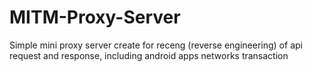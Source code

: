 # MITM-Proxy-Server
Simple mini proxy server create for receng (reverse engineering) of api request and response, including android apps networks transaction
